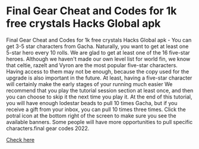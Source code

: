 # Final Gear Cheat and Codes for 1k free crystals Hacks Global apk

Final Gear Cheat and Codes for 1k free crystals Hacks Global apk - You can get 3-5 star characters from Gacha. Naturally, you want to get at least one 5-star hero every 10 rolls. We are glad to get at least one of the 16 five-star heroes. Although we haven't made our own level list for world fin, we know that celtie, razelt and Vyron are the most popular five-star characters. Having access to them may not be enough, because the copy used for the upgrade is also important in the future. At least, having a five-star character will certainly make the early stages of your running much easier We recommend that you play the tutorial session section at least once, and then you can choose to skip it the next time you play it. At the end of this tutorial, you will have enough lodestar beads to pull 10 times Gacha, but if you receive a gift from your inbox, you can pull 10 times three times. Click the potral icon at the bottom right of the screen to make sure you see the available banners. Some people will have more opportunities to pull specific characters.final gear codes 2022.

<a href="https://watermod.icu/final-gear/">Check here</a>
